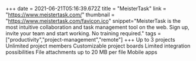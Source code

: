 +++
date = 2021-06-21T05:16:39.672Z
title = "MeisterTask"
link = "https://www.meistertask.com/"
thumbnail = "https://www.meistertask.com/favicon.ico"
snippet="MeisterTask is the most intuitive collaboration and task management tool on the web. Sign up, invite your team and start working. No training required."
tags = ["productivity","project-management","remote"]
+++
Up to 3 projects
Unlimited project members
Customizable project boards
Limited integration possibilities
File attachments up to 20 MB per file
Mobile apps